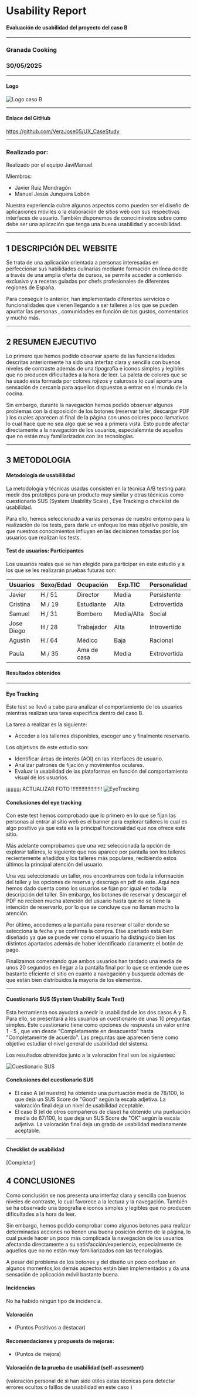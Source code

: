 # Usability Report

#### Evaluación de usabilidad del proyecto del caso B

---

### Granada Cooking

### 30/05/2025

---
#### Logo

![Logo caso B](logoCasoB.png)

---
#### Enlace del GitHub

https://github.com/VeraJose05/UX_CaseStudy

---
### Realizado por:

Realizado por el equipo JaviManuel.

Miembros:
* Javier Ruiz Mondragón
* Manuel Jesús Junquera Lobón

Nuestra experiencia cubre algunos aspectos como pueden ser el diseño de aplicaciones móviles o la elaboración de sitios web con sus respectivas interfaces de usuario. También disponemos de conociminetos sobre como debe ser una aplicación que tenga una buena usabilidad y accesibilidad.

---
## 1 DESCRIPCIÓN DEL WEBSITE

Se trata de una aplicación orientada a personas interesadas en perfeccionar sus habilidades culinarias mediante formación en línea donde a través de una amplia oferta de cursos, se permite acceder a contenido exclusivo y a recetas guiadas por chefs profesionales de diferentes regiones de España.

Para conseguir lo anterior, han implementado diferentes servicios o funcionalidades que vienen llegando a ser talleres a los que se pueden apuntar las personas , comunidades en función de tus gustos, comentarios y mucho más.

---
## 2 RESUMEN EJECUTIVO

Lo primero que hemos podido observar aparte de las funcionalidades descritas anteriormente ha sido una interfaz clara y sencilla con buenos niveles de contraste además de una tipografía e iconos simples y legibles que no producen dificultades a la hora de leer. La paleta de colores que se ha usado esta formada por colores rojizos y calurosos lo cual aporta una sensación de cercanía para aquellos dispuestos a entrar en el mundo de la cocina.

Sin embargo, durante la navegación hemos podido observar algunos problemas con la disposición de los botones (reservar taller, descargar PDF ) los cuales aparecen al final de la página con unos colores poco llamativos lo cual hace que no sea algo que se vea a primera vista. Esto puede afectar directamente a la navegación de los usuarios, especialemnte de aquellos que no están muy familiarizados con las tecnologías.

---
## 3 METODOLOGIA 

#### Metodología de usabililidad

La metodología y técnicas usadas consisten en la técnica A/B testing para medir dos prototipos para un producto muy similar y otras técnicas como cuestionario SUS (System Usability Scale) , Eye Tracking o checklist de usabilidad.

Para ello, hemos seleccionado a varias personas de nuestro entorno para la realización de los tests, para darle un enfoque los más objetivo posible, sin que nuestros conocimientos influyan en las decisiones tomadas por los usuarios que realizan los tests.

#### Test de usuarios: Participantes

Los usuarios reales que se han elegido para participar en este estudio y a los que se les realizarán pruebas futuras son:

| Usuarios    | Sexo/Edad     | Ocupación   |  Exp.TIC    | Personalidad | Plataforma | TestA/B
| ------------- | -------- | ----------- | ----------- | -----------  | ---------- | ----
| Javier          | H / 51   |  Director    | Media       | Persistente | Windows      | A 
| Cristina         | M / 19   | Estudiante    | Alta        | Extrovertida | Móvil    | A 
| Samuel         | H / 31   | Bombero    | Media/Alta        | Social | Linux    | A 
| Jose Diego          | H / 28   | Trabajador  | Alta        | Introvertido       |Windows       | B 
| Agustín         | H / 64   | Médico     | Baja       | Racional     |Móvil       | B 
| Paula         | M / 35   | Ama de casa     | Media       | Extrovertida     |Móvil       | B 

#### Resultados obtenidos

---
#### Eye Tracking

Este test se llevó a cabo para analizar el comportamiento de los usuarios mientras realizan una tarea especifica dentro del caso B.

La tarea a realizar es la siguiente:
* Acceder a los tallerres disponibles, escoger uno y  finalmente reservarlo.

Los objetivos de este estudio son:

* Identificar áreas de interés (AOI) en las interfaces de usuario.
* Analizar patrones de fijación y movimientos oculares.
* Evaluar la usabilidad de las plataformas en función del comportamiento visual de los usuarios.

¡¡¡¡¡¡¡¡¡¡     ACTUALIZAR FOTO     !!!!!!!!!!!!!!!!!!!!!
![EyeTracking](EyeTracking/EyeTracking.png)

#### Conclusiones del eye tracking

Con este test hemos comprobado que lo primero en lo que se fijan las personas al entrar al sitio web es el banner para explorar talleres lo cual es algo positivo ya que está es la principal funcionalidad que nos ofrece este sitio.

Más adelante comprobamos que una vez seleccionada la opción de explorar talleres, lo siguiente que nos aparece por pantalla son los talleres recientemente añadidos y los talleres más populares, recibiendo estos últimos la principal atención del usuario.

Una vez seleccionado un taller, nos encontramos con toda la información del taller y las opciones de reserva y descraga en pdf de este. Aqui nos hemos dado cuenta como los usuarios se fijan por igual en toda la descripción del taller. Sin embargo, los botones de reservar y descargar el PDF no reciben mucha atención del usuario hasta que no se tiene la intención de reservarlo, por lo que se concluye que no llaman mucho la atención.

Por último, accedemos a la pantalla para reservar el taller donde se selecciona la fecha y se confirma la compra. Etse apartado está bien diseñado ya que se puede ver como el usuario ha distinguido bien los distintos apartados además de haber identificado claramente el botón de pago.

Finalizamos comentando que ambos usuarios han tardado una media de unos 20 segundos en llegar a la pantalla final por lo que se entiende que es bastante eficiente el sitio en cuanto a navegación y busqueda además de que están bien distribuidos la mayoría de los elementos.

---
#### Cuestionario SUS (System Usability Scale Test)

Esta herramienta nos ayudará a medir la usabilidad de los dos casos A y B. Para ello, se presentará a los usuarios un cuestionario de unas 10 preguntas simples. Este cuestionario tiene como opciones de respuesta un valor entre 1 - 5 , que van desde "Completamente en desacuerdo" hasta "Completamente de acuerdo". Las preguntas que aparecen tiene como objetivo estudiar el nivel general de usabilidad del sistema.

Los resultados obtenidos junto a la valoración final son los siguientes:

![Cuestionario SUS](Cuestionario_SUS.png)

#### Conclusiones del cuestionario SUS

* El caso A (el nuestro) ha obtenido una puntuación media de 78/100, lo que deja un SUS Score de "Good" según la escala adjetiva. La valoración final deja un nivel de usabilidad aceptable.
* El caso B (el de otros compañeros de clase) ha obtenido una puntuación media de 67/100, lo que deja un SUS Score de "OK" según la escala adjetiva. La valoración final deja un grado de usabilidad medianamente aceptable.

---
#### Checklist de usabilidad

[Completar]


## 4 CONCLUSIONES 

Como conclusión se nos presenta una interfaz clara y sencilla con buenos niveles de contraste, lo cual favorece a la lectura y la navegación. También se ha observado una  tipografía e iconos simples y legibles que no producen dificultades a la hora de leer.

Sin embargo, hemos podido comprobar como algunos botones para realizar determinadas acciones no tienen una buena posición dentro de la página, lo cual puede hacer un poco más complicada la navegación de los usuarios afectando directamente a su satisfacción/experiencia, especialmente de aquellos que no no están muy familiarizados con las tecnologías.

A pesar del problema de los botones y del diseño un poco confuso en algunos momentos,los demás aspectos están bien implementados y da una sensación de aplicación móvil bastante buena.

#### Incidencias

No ha habido ningún tipo de incidencia.

#### Valoración 

* (Puntos Positivos a destacar)



#### Recomendaciones y propuesta de mejoras: 

* (Puntos de mejora)



#### Valoración de la prueba de usabilidad (self-assesment)

(valoración personal de si han sido útiles estas técnicas para detectar errores ocultos o falllos de usabilidad en este caso )
